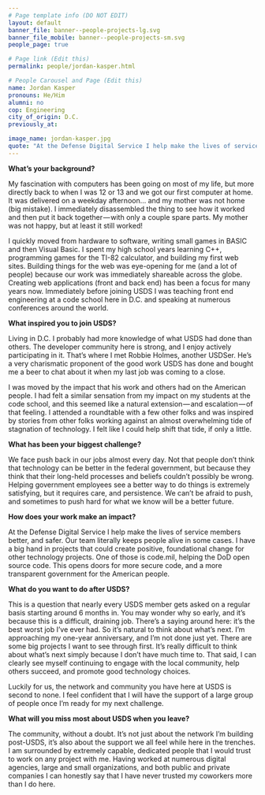 ```yaml
---
# Page template info (DO NOT EDIT)
layout: default
banner_file: banner--people-projects-lg.svg
banner_file_mobile: banner--people-projects-sm.svg
people_page: true

# Page link (Edit this)
permalink: people/jordan-kasper.html

# People Carousel and Page (Edit this)
name: Jordan Kasper
pronouns: He/Him
alumni: no
cop: Engineering
city_of_origin: D.C.
previously_at:

image_name: jordan-kasper.jpg
quote: "At the Defense Digital Service I help make the lives of service members better, and safer."
---
```


**What’s your background?**

My fascination with computers has been going on most of my life, but more directly back to when I was 12 or 13 and we got our first computer at home. It was delivered on a weekday afternoon… and my mother was not home (big mistake). I immediately disassembled the thing to see how it worked and then put it back together — with only a couple spare parts. My mother was not happy, but at least it still worked!

I quickly moved from hardware to software, writing small games in BASIC and then Visual Basic. I spent my high school years learning C++, programming games for the TI-82 calculator, and building my first web sites. Building things for the web was eye-opening for me (and a lot of people) because our work was immediately shareable across the globe. Creating web applications (front and back end) has been a focus for many years now. Immediately before joining USDS I was teaching front end engineering at a code school here in D.C. and speaking at numerous conferences around the world.

**What inspired you to join USDS?**

Living in D.C. I probably had more knowledge of what USDS had done than others. The developer community here is strong, and I enjoy actively participating in it. That’s where I met Robbie Holmes, another USDSer. He’s a very charismatic proponent of the good work USDS has done and bought me a beer to chat about it when my last job was coming to a close.

I was moved by the impact that his work and others had on the American people. I had felt a similar sensation from my impact on my students at the code school, and this seemed like a natural extension — and escalation — of that feeling. I attended a roundtable with a few other folks and was inspired by stories from other folks working against an almost overwhelming tide of stagnation of technology. I felt like I could help shift that tide, if only a little.

**What has been your biggest challenge?**

We face push back in our jobs almost every day. Not that people don’t think that technology can be better in the federal government, but because they think that their long-held processes and beliefs couldn’t possibly be wrong. Helping government employees see a better way to do things is extremely satisfying, but it requires care, and persistence. We can’t be afraid to push, and sometimes to push hard for what we know will be a better future.

**How does your work make an impact?**

At the Defense Digital Service I help make the lives of service members better, and safer. Our team literally keeps people alive in some cases. I have a big hand in projects that could create positive, foundational change for other technology projects. One of those is code.mil, helping the DoD open source code. This opens doors for more secure code, and a more transparent government for the American people.

**What do you want to do after USDS?**

This is a question that nearly every USDS member gets asked on a regular basis starting around 6 months in. You may wonder why so early, and it’s because this is a difficult, draining job. There’s a saying around here: it’s the best worst job I’ve ever had. So it’s natural to think about what’s next. I’m approaching my one-year anniversary, and I’m not done just yet. There are some big projects I want to see through first. It’s really difficult to think about what’s next simply because I don’t have much time to. That said, I can clearly see myself continuing to engage with the local community, help others succeed, and promote good technology choices.

Luckily for us, the network and community you have here at USDS is second to none. I feel confident that I will have the support of a large group of people once I’m ready for my next challenge.

**What will you miss most about USDS when you leave?**

The community, without a doubt. It’s not just about the network I’m building post-USDS, it’s also about the support we all feel while here in the trenches. I am surrounded by extremely capable, dedicated people that I would trust to work on any project with me. Having worked at numerous digital agencies, large and small organizations, and both public and private companies I can honestly say that I have never trusted my coworkers more than I do here.
